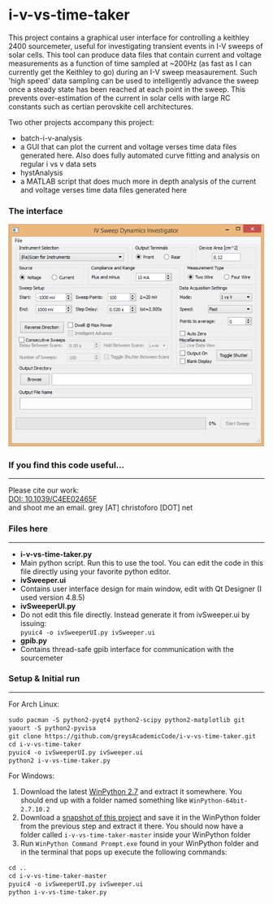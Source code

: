 i-v-vs-time-taker
=================

This project contains a graphical user interface for controlling a keithley 2400 sourcemeter, useful for investigating transient events in I-V sweeps of solar cells. This tool can produce data files that contain current and voltage measurements as a function of time sampled at ~200Hz (as fast as I can currently get the Keithley to go) during an I-V sweep measaurement. Such 'high speed' data sampling can be used to intelligently advance the sweep once a steady state has been reached at each point in the sweep. This prevents over-estimation of the current in solar cells with large RC constants such as certian perovskite cell architectures.

Two other projects accompany this project:
- batch-i-v-analysis
 - a GUI that can plot the current and voltage verses time data files generated here. Also does fully automated curve fitting and analysis on regular i vs v data sets
- hystAnalysis
 - a MATLAB script that does much more in depth analysis of the current and voltage verses time data files generated here

### The interface
![interface](https://raw.githubusercontent.com/greysAcademicCode/i-v-vs-time-taker/master/commandWindow.png)

### If you find this code useful...
---
Please cite our work:  
[DOI: 10.1039/C4EE02465F](http://pubs.rsc.org/en/Content/ArticleLanding/2014/EE/C4EE02465F)  
and shoot me an email. grey [AT] christoforo [DOT] net

### Files here
---
- **i-v-vs-time-taker.py**
 - Main python script. Run this to use the tool. You can edit the code in this file directly using your favorite python editor.
- **ivSweeper.ui**
 - Contains user interface design for main window, edit with Qt Designer (I used version 4.8.5)
- **ivSweeperUI.py**
 - Do not edit this file directly. Instead generate it from ivSweeper.ui by issuing:  
`pyuic4 -o ivSweeperUI.py ivSweeper.ui`
- **gpib.py**
 - Contains thread-safe gpib interface for communication with the sourcemeter

###  Setup & Initial run
---
For Arch Linux:  
```
sudo pacman -S python2-pyqt4 python2-scipy python2-matplotlib git
yaourt -S python2-pyvisa
git clone https://github.com/greysAcademicCode/i-v-vs-time-taker.git
cd i-v-vs-time-taker
pyuic4 -o ivSweeperUI.py ivSweeper.ui
python2 i-v-vs-time-taker.py
```
For Windows:  

1. Download the latest [WinPython 2.7](http://winpython.github.io/#releases) and extract it somewhere. You should end up with a folder named something like `WinPython-64bit-2.7.10.2`  
1. Download a [snapshot of this project](https://github.com/greysAcademicCode/i-v-vs-time-taker/archive/master.zip) and save it in the WinPython folder from the previous step and extract it there. You should now have a folder called `i-v-vs-time-taker-master` inside your WinPython folder  
1. Run `WinPython Command Prompt.exe` found in your WinPython folder and in the terminal that pops up execute the following commands:  

 ```
 cd ..
 cd i-v-vs-time-taker-master
 pyuic4 -o ivSweeperUI.py ivSweeper.ui
 python i-v-vs-time-taker.py
```
